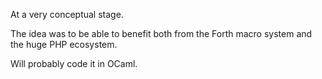 At a very conceptual stage.

The idea was to be able to benefit both from the Forth macro system and the huge PHP ecosystem.

Will probably code it in OCaml.
